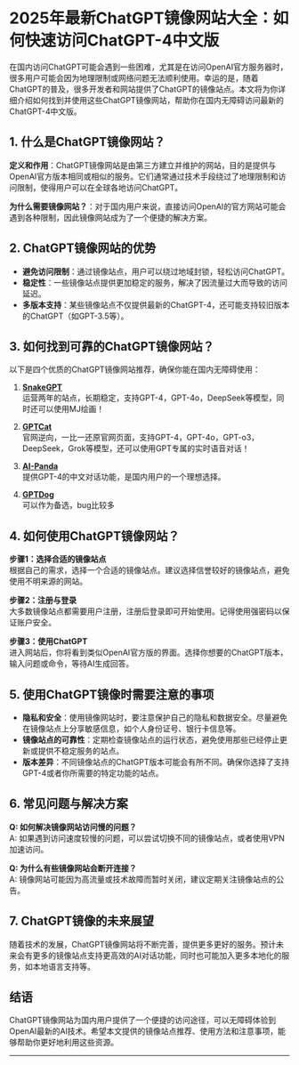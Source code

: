 # 2025年最新ChatGPT镜像网站大全：如何快速访问ChatGPT-4中文版

在国内访问ChatGPT可能会遇到一些困难，尤其是在访问OpenAI官方服务器时，很多用户可能会因为地理限制或网络问题无法顺利使用。幸运的是，随着ChatGPT的普及，很多开发者和网站提供了ChatGPT的镜像站点。本文将为你详细介绍如何找到并使用这些ChatGPT镜像网站，帮助你在国内无障碍访问最新的ChatGPT-4中文版。

## 1. 什么是ChatGPT镜像网站？

**定义和作用**：ChatGPT镜像网站是由第三方建立并维护的网站，目的是提供与OpenAI官方版本相同或相似的服务。它们通常通过技术手段绕过了地理限制和访问限制，使得用户可以在全球各地访问ChatGPT。

**为什么需要镜像网站？**：对于国内用户来说，直接访问OpenAI的官方网站可能会遇到各种限制，因此镜像网站成为了一个便捷的解决方案。

## 2. ChatGPT镜像网站的优势

- **避免访问限制**：通过镜像站点，用户可以绕过地域封锁，轻松访问ChatGPT。
- **稳定性**：一些镜像站点提供更加稳定的服务，解决了因流量过大而导致的访问延迟。
- **多版本支持**：某些镜像站点不仅提供最新的ChatGPT-4，还可能支持较旧版本的ChatGPT（如GPT-3.5等）。

## 3. 如何找到可靠的ChatGPT镜像网站？

以下是四个优质的ChatGPT镜像网站推荐，确保你能在国内无障碍使用：

1. **[SnakeGPT](https://snakegpt.work)**  
   运营两年的站点，长期稳定，支持GPT-4，GPT-4o，DeepSeek等模型，同时还可以使用MJ绘画！

2. **[GPTCat](https://gptcat.net/)**  
   官网逆向，一比一还原官网页面，支持GPT-4，GPT-4o，GPT-o3，DeepSeek，Grok等模型，还可以使用GPT专属的实时语音对话！

3. **[AI-Panda](https://ai-panda.xyz/login?invite_code=34137c47)**  
   提供GPT-4的中文对话功能，是国内用户的一个理想选择。

4. **[GPTDog](http://gptdog.online/)**  
   可以作为备选，bug比较多

## 4. 如何使用ChatGPT镜像网站？

**步骤1：选择合适的镜像站点**  
根据自己的需求，选择一个合适的镜像站点。建议选择信誉较好的镜像站点，避免使用不明来源的网站。

**步骤2：注册与登录**  
大多数镜像站点都需要用户注册，注册后登录即可开始使用。记得使用强密码以保证账户安全。

**步骤3：使用ChatGPT**  
进入网站后，你将看到类似OpenAI官方版的界面。选择你想要的ChatGPT版本，输入问题或命令，等待AI生成回答。

## 5. 使用ChatGPT镜像时需要注意的事项

- **隐私和安全**：使用镜像网站时，要注意保护自己的隐私和数据安全。尽量避免在镜像站点上分享敏感信息，如个人身份证号、银行卡信息等。
- **镜像站点的可靠性**：定期检查镜像站点的运行状态，避免使用那些已经停止更新或提供不稳定服务的站点。
- **版本差异**：不同镜像站点的ChatGPT版本可能会有所不同。确保你选择了支持GPT-4或者你所需要的特定功能的站点。

## 6. 常见问题与解决方案

**Q: 如何解决镜像网站访问慢的问题？**  
A: 如果遇到访问速度较慢的问题，可以尝试切换不同的镜像站点，或者使用VPN加速访问。

**Q: 为什么有些镜像网站会断开连接？**  
A: 镜像网站可能因为高流量或技术故障而暂时关闭，建议定期关注镜像站点的公告。

## 7. ChatGPT镜像的未来展望

随着技术的发展，ChatGPT镜像网站将不断完善，提供更多更好的服务。预计未来会有更多的镜像站点支持更高效的AI对话功能，同时也可能加入更多本地化的服务，如本地语言支持等。

## 结语

ChatGPT镜像网站为国内用户提供了一个便捷的访问途径，可以无障碍体验到OpenAI最新的AI技术。希望本文提供的镜像站点推荐、使用方法和注意事项，能够帮助你更好地利用这些资源。

---
